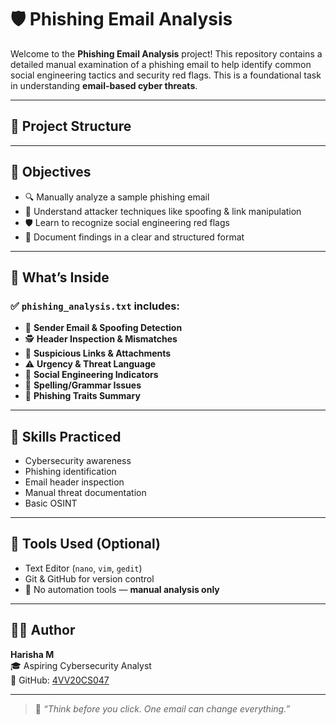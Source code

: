 # 🛡️ Phishing Email Analysis

Welcome to the **Phishing Email Analysis** project! This repository contains a detailed manual examination of a phishing email to help identify common social engineering tactics and security red flags. This is a foundational task in understanding **email-based cyber threats**.

---

## 📂 Project Structure


---

## 🎯 Objectives

- 🔍 Manually analyze a sample phishing email
- 🧠 Understand attacker techniques like spoofing & link manipulation
- 🛡️ Learn to recognize social engineering red flags
- 🧾 Document findings in a clear and structured format

---

## 📑 What’s Inside

### ✅ `phishing_analysis.txt` includes:

- 📧 **Sender Email & Spoofing Detection**
- 🕵️ **Header Inspection & Mismatches**
- 🔗 **Suspicious Links & Attachments**
- ⚠️ **Urgency & Threat Language**
- 🧨 **Social Engineering Indicators**
- 📝 **Spelling/Grammar Issues**
- 🧷 **Phishing Traits Summary**

---

## 🧠 Skills Practiced

- Cybersecurity awareness
- Phishing identification
- Email header inspection
- Manual threat documentation
- Basic OSINT

---

## 🔧 Tools Used (Optional)

- Text Editor (`nano`, `vim`, `gedit`)
- Git & GitHub for version control
- 🛑 No automation tools — **manual analysis only**

---

## 👨‍💻 Author

**Harisha M**  
🎓 Aspiring Cybersecurity Analyst  
📧 GitHub: [4VV20CS047](https://github.com/4VV20CS047)

---

> 📢 _“Think before you click. One email can change everything.”_


